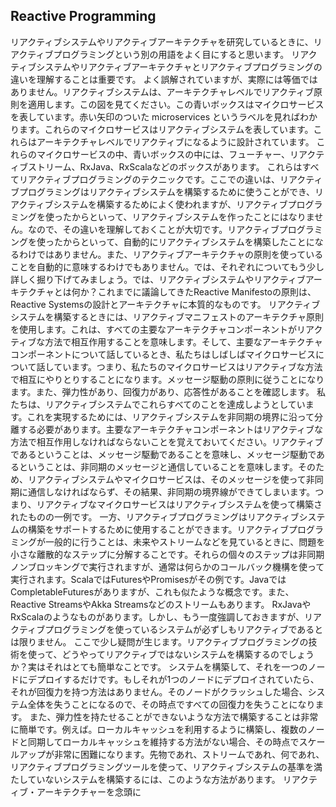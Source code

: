 ## Reactive Programming

リアクティブシステムやリアクティブアーキテクチャを研究しているときに、リアクティブプログラミングという別の用語をよく目にすると思います。
リアクティブシステムやリアクティブアーキテクチャとリアクティブプログラミングの違いを理解することは重要です。
よく誤解されていますが、実際には等価ではありません。リアクティブシステムは、アーキテクチャレベルでリアクティブ原則を適用します。この図を見てください。この青いボックスはマイクロサービスを表しています。赤い矢印のついた microservices というラベルを見ればわかります。これらのマイクロサービスはリアクティブシステムを表しています。これらはアーキテクチャレベルでリアクティブになるように設計されています。
これらのマイクロサービスの中、青いボックスの中には、フューチャー、リアクティブストリーム、RxJava、RxScalaなどのボックスがあります。
これらはすべてリアクティブプログラミングのテクニックです。ここでの違いは、リアクティブプログラミングはリアクティブシステムを構築するために使うことができ、リアクティブシステムを構築するためによく使われますが、リアクティブプログラミングを使ったからといって、リアクティブシステムを作ったことにはなりません。なので、その違いを理解しておくことが大切です。リアクティブプログラミングを使ったからといって、自動的にリアクティブシステムを構築したことになるわけではありません。また、リアクティブアーキテクチャの原則を使っていることを自動的に意味するわけでもありません。では、それぞれについてもう少し詳しく掘り下げてみましょう。では、リアクティブシステムやリアクティブアーキテクチャとは何か？これまでに議論してきたReactive Manifestoの原則は、Reactive Systemsの設計とアーキテクチャに本質的なものです。
リアクティブシステムを構築するときには、リアクティブマニフェストのアーキテクチャ原則を使用します。これは、すべての主要なアーキテクチャコンポーネントがリアクティブな方法で相互作用することを意味します。そして、主要なアーキテクチャコンポーネントについて話しているとき、私たちはしばしばマイクロサービスについて話しています。つまり、私たちのマイクロサービスはリアクティブな方法で相互にやりとりすることになります。メッセージ駆動の原則に従うことになります。また、弾力性があり、回復力があり、応答性があることを確認します。
私たちは、リアクティブシステムでこれらすべてのことを達成しようとしています。これを実現するためには、リアクティブシステムを非同期の境界に沿って分離する必要があります。主要なアーキテクチャコンポーネントはリアクティブな方法で相互作用しなければならないことを覚えておいてください。リアクティブであるということは、メッセージ駆動であることを意味し、メッセージ駆動であるということは、非同期のメッセージと通信していることを意味します。そのため、リアクティブシステムやマイクロサービスは、そのメッセージを使って非同期に通信しなければならず、その結果、非同期の境界線ができてしまいます。つまり、リアクティブなマイクロサービスはリアクティブシステムを使って構築されたものの一例です。
一方、リアクティブプログラミングはリアクティブシステムの構築をサポートするために使用することができます。リアクティブプログラミングが一般的に行うことは、未来やストリームなどを見ているときに、問題を小さな離散的なステップに分解することです。それらの個々のステップは非同期ノンブロッキングで実行されますが、通常は何らかのコールバック機構を使って実行されます。ScalaではFuturesやPromisesがその例です。JavaではCompletableFuturesがありますが、これも似たような概念です。また、Reactive StreamsやAkka Streamsなどのストリームもあります。
RxJavaやRxScalaのようなものがあります。しかし、もう一度強調しておきますが、リアクティブプログラミングを使っているシステムが必ずしもリアクティブであるとは限りません。
ここで少し疑問が生じます。リアクティブプログラミングの技術を使って、どうやってリアクティブではないシステムを構築するのでしょうか？実はそれはとても簡単なことです。
システムを構築して、それを一つのノードにデプロイするだけです。もしそれが1つのノードにデプロイされていたら、それが回復力を持つ方法はありません。そのノードがクラッシュした場合、システム全体を失うことになるので、その時点ですべての回復力を失うことになります。
また、弾力性を持たせることができないような方法で構築することは非常に簡単です。例えば。ローカルキャッシュを利用するように構築し、複数のノードと同期してローカルキャッシュを維持する方法がない場合、その時点でスケールアップが非常に困難になります。先物であれ、ストリームであれ、何であれ、リアクティブプログラミングツールを使って、リアクティブシステムの基準を満たしていないシステムを構築するには、このような方法があります。
リアクティブ・アーキテクチャーを念頭に
